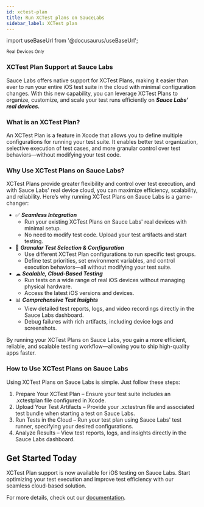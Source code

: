 ```yaml
---
id: xctest-plan
title: Run XCTest plans on SauceLabs
sidebar_label: XCTest plan
---
```


import useBaseUrl from '@docusaurus/useBaseUrl';

<p><small><span className="sauceGreen">Real Devices Only</span></small></p>

### XCTest Plan Support at Sauce Labs

Sauce Labs offers native support for XCTest Plans, making it easier than ever to run your entire iOS test suite in the cloud with
minimal configuration changes. With this new capability, you can leverage XCTest Plans to organize, customize, and scale your test runs
efficiently on ***Sauce Labs' real devices.***

### What is an XCTest Plan?

An XCTest Plan is a feature in Xcode that allows you to define multiple configurations for running your test suite. It enables better test
organization, selective execution of test cases, and more granular control over test behaviors—without modifying your test code.

### Why Use XCTest Plans on Sauce Labs?

XCTest Plans provide greater flexibility and control over test execution, and with Sauce Labs' real device cloud, you can maximize
efficiency, scalability, and reliability. Here’s why running XCTest Plans on Sauce Labs is a game-changer:

- ✅ ***Seamless Integration***
    * Run your existing XCTest Plans on Sauce Labs' real devices with minimal setup.
    * No need to modify test code. Upload your test artifacts and start testing.
- 🎯 ***Granular Test Selection & Configuration***
    * Use different XCTest Plan configurations to run specific test groups.
    * Define test priorities, set environment variables, and control execution behaviors—all without modifying your test suite.
- ☁ ***Scalable, Cloud-Based Testing***
    * Run tests on a wide range of real iOS devices without managing physical hardware.
    * Access the latest iOS versions and devices.
- 📊 ***Comprehensive Test Insights***
    * View detailed test reports, logs, and video recordings directly in the Sauce Labs dashboard.
    * Debug failures with rich artifacts, including device logs and screenshots.

By running your XCTest Plans on Sauce Labs, you gain a more efficient, reliable, and scalable testing workflow—allowing you to ship
high-quality apps faster.

### How to Use XCTest Plans on Sauce Labs

Using XCTest Plans on Sauce Labs is simple. Just follow these steps:

1. Prepare Your XCTest Plan – Ensure your test suite includes an .xctestplan file configured in Xcode.
1. Upload Your Test Artifacts – Provide your .xctestrun file and associated test bundle when starting a test on Sauce Labs.
1. Run Tests in the Cloud – Run your test plan using Sauce Labs' test runner, specifying your desired configurations.
1. Analyze Results – View test reports, logs, and insights directly in the Sauce Labs dashboard.

## Get Started Today

XCTest Plan support is now available for iOS testing on Sauce Labs. Start optimizing your test execution and improve test efficiency with
our seamless cloud-based solution.

For more details, check out our [documentation](/mobile-apps/automated-testing/espresso-xcuitest/xctest/).

